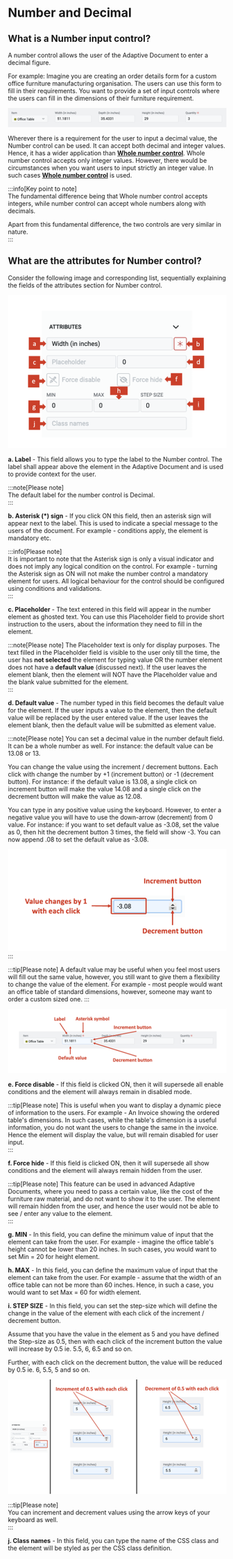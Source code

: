 # Number and Decimal

## What is a Number input control?

A number control allows the user of the Adaptive Document to enter a decimal figure. 

For example: Imagine you are creating an order details form for a custom office furniture manufacturing organisation. The users  can use this form to fill in their requirements. You want to provide a set of input controls where the users can fill in the dimensions of their furniture requirement.

![Image showing number input](<Number 1.png>)

Wherever there is a requirement for the user to input a decimal value, the Number control can be used. It can accept both decimal and integer values. Hence, it has a wider application than <a href="https://docs.rapidplatform.com/docs/Rapid/Keyper%20Manual/Adaptive%20Designer/Adaptive%20Controls/inputs-overview/Whole%20Number/" target="_blank">**Whole number control**</a>. Whole number control accepts only integer values. However, there would be circumstances when you want users to input strictly an integer value. In such cases <a href="https://docs.rapidplatform.com/docs/Rapid/Keyper%20Manual/Adaptive%20Designer/Adaptive%20Controls/inputs-overview/Whole%20Number/" target="_blank">**Whole number control**</a> is used.

:::info[Key point to note]  
 The fundamental difference being that Whole number control accepts integers, while number control can accept whole numbers along with decimals.    
 
 Apart from this fundamental difference, the two controls are very similar in nature.  
:::

## What are the attributes for Number control?

Consider the following image and corresponding list, sequentially explaining the fields of the attributes section for Number control.

![Image showing attributes field for number control](<Number 2.png>)


   **a. Label** - This field allows you to type the label to the Number control. The label shall appear above the element in the Adaptive Document and is used to provide context for the user.  

   :::note[Please note]  
   The default label for the number control is Decimal.  
   :::

   **b. Asterisk (*) sign** - If you click ON this field, then an asterisk sign will appear next to the label. This is used to indicate a special message to the users of the document. For example - conditions apply, the element is mandatory etc.  

   :::info[Please note]  
   It is important to note that the Asterisk sign is only a visual indicator and does not imply any logical condition on the control. For example - turning the Asterisk sign as ON will not make the number control a mandatory element for users. All logical behaviour for the control should be configured using conditions and validations.  
   :::

   **c. Placeholder** - The text entered in this field will appear in the number element as ghosted text. You can use this Placeholder field to provide short instruction to the users, about the information they need to fill in the element.   

   :::note[Please note]
   The Placeholder text is only for display purposes. 
   The text filled in the Placeholder field is visible to the user only till the time, the user has **not selected** the element for typing value OR the number element does not have a **default value** (discussed next). If the user leaves the element blank, then the element will NOT have the Placeholder value and the blank value submitted for the element.  
   :::

   **d. Default value** - The number typed in this field becomes the default value for the element. If the user inputs a value to the element, then the default value will be replaced by the user entered value. If the user leaves the element blank, then the default value will be submitted as element value. 

   :::note[Please note]
   You can set a decimal value in the number default field. It can be a whole number as well. For instance: the default value can be 13.08 or 13.

   You can change the value using the increment / decrement buttons. Each click with change the number by +1 (increment button) or -1 (decrement button). For instance: if the default value is 13.08, a single click on increment button will make the value 14.08 and a single click on the decrement button will make the value as 12.08.

   You can type in any positive value using the keyboard. However, to enter a negative value you will have to use the down-arrow (decrement) from 0 value. For instance: if you want to set default value as -3.08, set the value as 0, then hit the decrement button 3 times, the field will show -3. You can now append .08 to set the default value as -3.08.

   ![Image showing change in default value using buttons](<Number 3.png>)
   :::

   :::tip[Please note]
   A default value may be useful when you feel most users will fill out the same value, however, you still want to give them a flexibility to change the value of the element. For example - most people would want an office table of standard dimensions, however, someone may want to order a custom sized one.
   :::

  ![Image showing label and default value](<Number 4.png>)

   **e. Force disable** - If this field is clicked ON, then it will supersede all enable conditions and the element will always remain in disabled mode.

   :::tip[Please note]
   This is useful when you want to display a dynamic piece of information to the users. For example - An Invoice showing the ordered table's dimensions. In such cases, while the table's dimension is a useful information, you do not want the users to change the same in the invoice. Hence the element will display the value, but will remain disabled for user input.  
   :::

   **f. Force hide** - If this field is clicked ON, then it will supersede all show conditions and the element will always remain hidden from the user.

   :::tip[Please note]
   This feature can be used in advanced Adaptive Documents, where you need to pass a certain value, like the cost of the furniture raw material, and do not want to show it to the user. The element will remain hidden from the user, and hence the user would not be able to see / enter any value to the element.  
   :::

   **g. MIN** - In this field, you can define the minimum value of input that the element can take from the user. For example - imagine the office table's height cannot be lower than 20 inches. In such cases, you would want to set Min = 20 for height element.

   **h. MAX** - In this field, you can define the maximum value of input that the element can take from the user. For example - assume that the width of an office table can not be more than 60 inches. Hence, in such a case, you would want to set Max = 60 for width element.

   **i. STEP SIZE** - In this field, you can set the step-size which will define the change in the value of the element with each click of the increment / decrement button.

   Assume that you have the value in the element as 5 and you have defined the Step-size as 0.5, then with each click of the increment button the value will increase by 0.5 ie. 5.5, 6, 6.5 and so on.

   Further, with each click on the decrement button, the value will be reduced by 0.5 ie. 6, 5.5, 5 and so on.

   ![Image showing increment and decrement in value using step size](<Number 5.png>)

   :::tip[Please note]  
   You can increment and decrement values using the arrow keys of your keyboard as well.  
   :::

   **j. Class names** - In this field, you can type the name of the CSS class and the element will be styled as per the CSS class definition.
